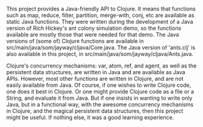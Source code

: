 This project provides a Java-friendly API to Clojure. It means that functions such as map, reduce, filter, partition, merge-with, conj, etc are available as static Java functions. They were written during the development of a Java version of Rich Hickey's ant colony simulation demo, so the functions available are mostly those that were needed for that demo. The Java versions of (some of) Clojure functions are available in src/main/java/som/jayway/cljava/Core.java. The Java version of 'ants.clj' is also available in this project, in src/main/java/som/jayway/cljava/Ants.java.

Clojure's concurrency mechanisms: var, atom, ref, and agent, as well as the persistent data structures, are written in Java and are available as Java APIs. However, most other functions are written in Clojure, and are not easily available from Java. Of course, if one wishes to write Clojure code, one does it best in Clojure. Or one might provide Clojure code as a file or a String, and evaluate it from Java. But if one insists in wanting to write only Java, but in a functional way, with the awesome concurrency mechanisms in Clojure, and the magical persistent data structures, then this project might be useful. If nothing else, it was a good learning experience.
